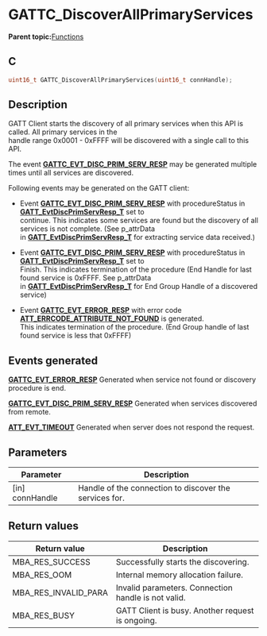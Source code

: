 # GATTC\_DiscoverAllPrimaryServices

**Parent topic:**[Functions](GUID-AA412A66-C329-47A0-BB6A-362B8F7A62FE.md)

## C

```c
uint16_t GATTC_DiscoverAllPrimaryServices(uint16_t connHandle);
```

## Description

GATT Client starts the discovery of all primary services when this API is called. All primary services in the<br />handle range 0x0001 - 0xFFFF will be discovered with a single call to this API.

The event **[GATTC\_EVT\_DISC\_PRIM\_SERV\_RESP](GUID-20EFFBD2-7D3F-40CA-B85C-8FD3202D9933.md)** may be generated multiple times until all services are discovered.

Following events may be generated on the GATT client:

-   Event **[GATTC\_EVT\_DISC\_PRIM\_SERV\_RESP](GUID-20EFFBD2-7D3F-40CA-B85C-8FD3202D9933.md)** with procedureStatus in **[GATT\_EvtDiscPrimServResp\_T](GUID-DF6FBE00-4B82-49D1-AF5E-8F8DA2CB1C00.md)** set to<br />continue. This indicates some services are found but the discovery of all services is not complete. \(See p\_attrData<br />in **[GATT\_EvtDiscPrimServResp\_T](GUID-DF6FBE00-4B82-49D1-AF5E-8F8DA2CB1C00.md)** for extracting service data received.\)

-   Event **[GATTC\_EVT\_DISC\_PRIM\_SERV\_RESP](GUID-20EFFBD2-7D3F-40CA-B85C-8FD3202D9933.md)** with procedureStatus in **[GATT\_EvtDiscPrimServResp\_T](GUID-DF6FBE00-4B82-49D1-AF5E-8F8DA2CB1C00.md)** set to<br />Finish. This indicates termination of the procedure \(End Handle for last found service is 0xFFFF. See p\_attrData<br />in **[GATT\_EvtDiscPrimServResp\_T](GUID-DF6FBE00-4B82-49D1-AF5E-8F8DA2CB1C00.md)** for End Group Handle of a discovered service\)

-   Event **[GATTC\_EVT\_ERROR\_RESP](GUID-20EFFBD2-7D3F-40CA-B85C-8FD3202D9933.md)** with error code **[ATT\_ERRCODE\_ATTRIBUTE\_NOT\_FOUND](GUID-053481D7-C98A-4E78-B7AD-4D71F3A1B03B.md)** is generated.<br />This indicates termination of the procedure. \(End Group handle of last found service is less that 0xFFFF\)


## Events generated

**[GATTC\_EVT\_ERROR\_RESP](GUID-20EFFBD2-7D3F-40CA-B85C-8FD3202D9933.md)** Generated when service not found or discovery procedure is end.

**[GATTC\_EVT\_DISC\_PRIM\_SERV\_RESP](GUID-20EFFBD2-7D3F-40CA-B85C-8FD3202D9933.md)** Generated when services discovered from remote.

**[ATT\_EVT\_TIMEOUT](GUID-20EFFBD2-7D3F-40CA-B85C-8FD3202D9933.md)** Generated when server does not respond the request.

## Parameters

|Parameter|Description|
|---------|-----------|
|\[in\] connHandle|Handle of the connection to discover the services for.|

## Return values

|Return value|Description|
|------------|-----------|
|MBA\_RES\_SUCCESS|Successfully starts the discovering.|
|MBA\_RES\_OOM|Internal memory allocation failure.|
|MBA\_RES\_INVALID\_PARA|Invalid parameters. Connection handle is not valid.|
|MBA\_RES\_BUSY|GATT Client is busy. Another request is ongoing.|

